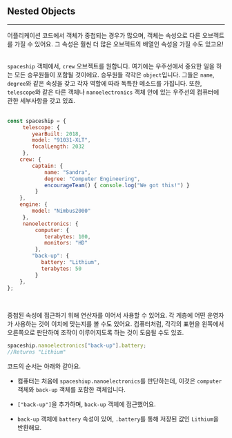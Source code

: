 ## Nested Objects
---
어플리케이션 코드에서 객체가 중첩되는 경우가 많으며, 객체는 속성으로 다른 오브젝트를 가질 수 있어요. 그 속성은 훨씬 더 많은 오브젝트의 배열인 속성을 가질 수도 있고요!
<br>
<br>

`spaceship` 객체에서, `crew` 오브젝트를 원합니다. 여기에는 우주선에서 중요한 일을 하는 모든 승무원들이 포함될 것이에요. 승무원들 각각은 `object`입니다. 그들은 `name`, `degree`와 같은 속성을 갖고 각자 역할에 따라 독특한 메소드를 가집니다. 또한, `telescope`와 같은 다른 객체나 `nanoelectronics` 객체 안에 있는 우주선의 컴퓨터에 관한 세부사항을 갖고 있죠.
<br>
<br>

```javascript
const spaceship = {
     telescope: {
        yearBuilt: 2018,
        model: "91031-XLT",
        focalLength: 2032 
     },
    crew: {
        captain: { 
            name: "Sandra", 
            degree: "Computer Engineering", 
            encourageTeam() { console.log("We got this!") } 
         }
    },
    engine: {
        model: "Nimbus2000"
     },
     nanoelectronics: {
         computer: {
            terabytes: 100,
            monitors: "HD"
         },
        "back-up": {
           battery: "Lithium",
           terabytes: 50
         }
    },
}; 
```
<br>

중첩된 속성에 접근하기 위해 연산자를 이어서 사용할 수 있어요. 각 계층에 어떤 운영자가 사용하는 것이 이치에 맞는지를 볼 수도 있어요. 컴퓨터처럼, 각각의 표현을 왼쪽에서 오른쪽으로 판단하여 조작이 이루어지도록 하는 것이 도움될 수도 있죠.

```javascript
spaceship.nanoelectronics["back-up"].battery;
//Returns "Lithium"
```

코드의 순서는 아래와 같아요.

- 컴퓨터는 처음에 `spaceshiup.nanoelectronics`를 판단하는데, 이것은 `computer` 객체와 `back-up` 객체를 포함한 객체입니다.

- `["back-up"]`을 추가하며, `back-up` 객체에 접근했어요.

- `back-up` 객체에 `battery` 속성이 있어, `.battery`를 통해 저장된 값인 `Lithium`을 반환해요.